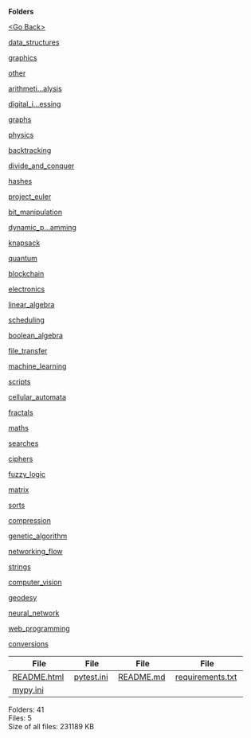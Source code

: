 **Folders**

[&lt;Go Back&gt;](../right.html)

[data_structures](data_structures/right.html)

[graphics](graphics/right.html)

[other](other/right.html)

[arithmeti…alysis](arithmetic_analysis/right.html)

[digital_i…essing](digital_image_processing/right.html)

[graphs](graphs/right.html)

[physics](physics/right.html)

[backtracking](backtracking/right.html)

[divide_and_conquer](divide_and_conquer/right.html)

[hashes](hashes/right.html)

[project_euler](project_euler/right.html)

[bit_manipulation](bit_manipulation/right.html)

[dynamic_p…amming](dynamic_programming/right.html)

[knapsack](knapsack/right.html)

[quantum](quantum/right.html)

[blockchain](blockchain/right.html)

[electronics](electronics/right.html)

[linear_algebra](linear_algebra/right.html)

[scheduling](scheduling/right.html)

[boolean_algebra](boolean_algebra/right.html)

[file_transfer](file_transfer/right.html)

[machine_learning](machine_learning/right.html)

[scripts](scripts/right.html)

[cellular_automata](cellular_automata/right.html)

[fractals](fractals/right.html)

[maths](maths/right.html)

[searches](searches/right.html)

[ciphers](ciphers/right.html)

[fuzzy_logic](fuzzy_logic/right.html)

[matrix](matrix/right.html)

[sorts](sorts/right.html)

[compression](compression/right.html)

[genetic_algorithm](genetic_algorithm/right.html)

[networking_flow](networking_flow/right.html)

[strings](strings/right.html)

[computer_vision](computer_vision/right.html)

[geodesy](geodesy/right.html)

[neural_network](neural_network/right.html)

[web_programming](web_programming/right.html)

[conversions](conversions/right.html)

<table><thead><tr class="header"><th><strong>File</strong></th><th><strong>File</strong></th><th><strong>File</strong></th><th><strong>File</strong></th></tr></thead><tbody><tr class="odd"><td><a href="README.html">README.html</a> </td><td><a href="pytest.ini">pytest.ini</a> </td><td><a href="README.md">README.md</a> </td><td><a href="requirements.txt">requirements.txt</a> </td></tr><tr class="even"><td><a href="mypy.ini">mypy.ini</a> </td><td></td><td></td><td></td></tr></tbody></table>

Folders: 41  
Files: 5  
Size of all files: 231189 KB
